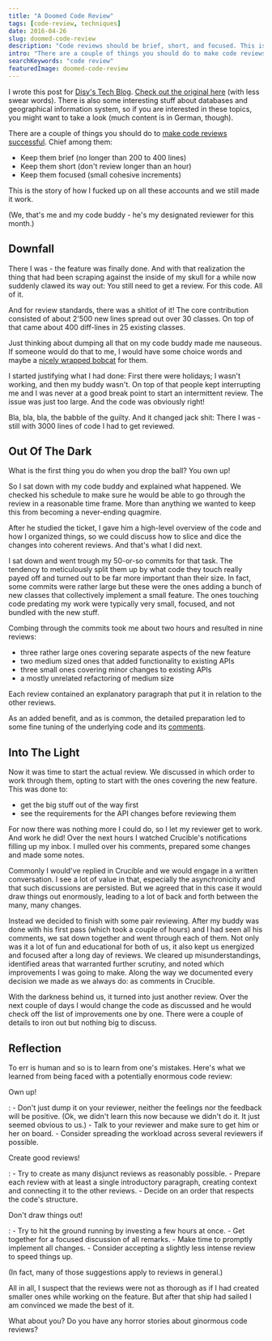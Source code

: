 ```yaml
---
title: "A Doomed Code Review"
tags: [code-review, techniques]
date: 2016-04-26
slug: doomed-code-review
description: "Code reviews should be brief, short, and focused. This is the story of how I fucked up on all those accounts and we still made it work."
intro: "There are a couple of things you should do to make code reviews successful. Chief among them, keep them brief, short, and focused. This is the story of how I fucked up on all these accounts and we still made it work."
searchKeywords: "code review"
featuredImage: doomed-code-review
---
```


I wrote this post for [Disy's Tech Blog](http://blog.disy.net/).
[Check out the original here](http://blog.disy.net/doomed-code-review) (with less swear words).
There is also some interesting stuff about databases and geographical information system, so if you are interested in these topics, you might want to take a look (much content is in German, though).

There are a couple of things you should do to [make code reviews successful](https://smartbear.com/learn/code-review/best-practices-for-peer-code-review/).
Chief among them:

-   Keep them brief (no longer than 200 to 400 lines)
-   Keep them short (don't review longer than an hour)
-   Keep them focused (small cohesive increments)

This is the story of how I fucked up on all these accounts and we still made it work.

(We, that's me and my code buddy - he's my designated reviewer for this month.)

## Downfall

There I was - the feature was finally done.
And with that realization the thing that had been scraping against the inside of my skull for a while now suddenly clawed its way out: You still need to get a review.
For this code.
All of it.

And for review standards, there was a shitlot of it!
The core contribution consisted of about 2'500 new lines spread out over 30 classes.
On top of that came about 400 diff-lines in 25 existing classes.

Just thinking about dumping all that on my code buddy made me nauseous.
If someone would do that to me, I would have some choice words and maybe a [nicely wrapped bobcat](https://xkcd.com/325/) for them.

I started justifying what I had done: First there were holidays; I wasn't working, and then my buddy wasn't.
On top of that people kept interrupting me and I was never at a good break point to start an intermittent review.
The issue was just too large.
And the code was obviously right!

Bla, bla, bla, the babble of the guilty.
And it changed jack shit: There I was - still with 3000 lines of code I had to get reviewed.

## Out Of The Dark

What is the first thing you do when you drop the ball?
You own up!

So I sat down with my code buddy and explained what happened.
We checked his schedule to make sure he would be able to go through the review in a reasonable time frame.
More than anything we wanted to keep this from becoming a never-ending quagmire.

After he studied the ticket, I gave him a high-level overview of the code and how I organized things, so we could discuss how to slice and dice the changes into coherent reviews.
And that's what I did next.

I sat down and went trough my 50-or-so commits for that task.
The tendency to meticulously split them up by what code they touch really payed off and turned out to be far more important than their size.
In fact, some commits were rather large but these were the ones adding a bunch of new classes that collectively implement a small feature.
The ones touching code predating my work were typically very small, focused, and not bundled with the new stuff.

Combing through the commits took me about two hours and resulted in nine reviews:

-   three rather large ones covering separate aspects of the new feature
-   two medium sized ones that added functionality to existing APIs
-   three small ones covering minor changes to existing APIs
-   a mostly unrelated refactoring of medium size

Each review contained an explanatory paragraph that put it in relation to the other reviews.

As an added benefit, and as is common, the detailed preparation led to some fine tuning of the underlying code and its [comments](comment-your-fucking-code).

<contentimage slug="doomed-code-review"></contentimage>

## Into The Light

Now it was time to start the actual review.
We discussed in which order to work through them, opting to start with the ones covering the new feature.
This was done to:

-   get the big stuff out of the way first
-   see the requirements for the API changes before reviewing them

For now there was nothing more I could do, so I let my reviewer get to work.
And work he did!
Over the next hours I watched Crucible's notifications filling up my inbox.
I mulled over his comments, prepared some changes and made some notes.

Commonly I would've replied in Crucible and we would engage in a written conversation.
I see a lot of value in that, especially the asynchronicity and that such discussions are persisted.
But we agreed that in this case it would draw things out enormously, leading to a lot of back and forth between the many, many changes.

Instead we decided to finish with some pair reviewing.
After my buddy was done with his first pass (which took a couple of hours) and I had seen all his comments, we sat down together and went through each of them.
Not only was it a lot of fun and educational for both of us, it also kept us energized and focused after a long day of reviews.
We cleared up misunderstandings, identified areas that warranted further scrutiny, and noted which improvements I was going to make.
Along the way we documented every decision we made as we always do: as comments in Crucible.

With the darkness behind us, it turned into just another review.
Over the next couple of days I would change the code as discussed and he would check off the list of improvements one by one.
There were a couple of details to iron out but nothing big to discuss.

## Reflection

To err is human and so is to learn from one's mistakes.
Here's what we learned from being faced with a potentially enormous code review:

Own up!

:   -   Don't just dump it on your reviewer, neither the feelings nor the feedback will be positive.
(Ok, we didn't learn this now because we didn't do it.
It just seemed obvious to us.)
	-   Talk to your reviewer and make sure to get him or her on board.
	-   Consider spreading the workload across several reviewers if possible.

Create good reviews!

:   -   Try to create as many disjunct reviews as reasonably possible.
	-   Prepare each review with at least a single introductory paragraph, creating context and connecting it to the other reviews.
	-   Decide on an order that respects the code's structure.

Don't draw things out!

:   -   Try to hit the ground running by investing a few hours at once.
	-   Get together for a focused discussion of all remarks.
	-   Make time to promptly implement all changes.
	-   Consider accepting a slightly less intense review to speed things up.

(In fact, many of those suggestions apply to reviews in general.)

All in all, I suspect that the reviews were not as thorough as if I had created smaller ones while working on the feature.
But after that ship had sailed I am convinced we made the best of it.

What about you?
Do you have any horror stories about ginormous code reviews?

